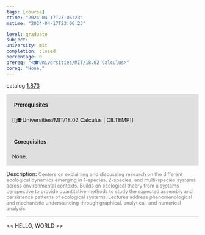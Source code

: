 ```yaml
---
tags: [course]
ctime: "2024-04-17T23:06:23"
mstime: "2024-04-17T23:06:23"

level: graduate
subject: 
university: mit
completion: closed
percentage: 0
prereq: "<🎓Universities/MIT/18.02 Calculus>"
coreq: "None."
---
```


catalog [1.873](http://student.mit.edu/catalog/m1c.html#1.873)

<span style="display: block; padding: 15px; background-color: rgb(100, 100, 100, 0.2);"><font id="m_prereq309_0" style="display: block; font-family: Arial, sans-serif; font-weight: bold; padding: 5px">Prerequisites</font><br><span id="prereq309_0">[[🎓Universities/MIT/18.02 Calculus | CII.TEMP]]</span></span>
<span style="display: block; padding: 15px; background-color: rgb(100, 100, 100, 0.2);"><font id="m_coreq309_0" style="display: block; font-family: Arial, sans-serif; font-weight: bold; padding: 5px">Corequisites</font><br><span id="coreq309_0">None.</span></span>

<font style="">Description:</font>
<font style="color: grey; font-size: 0.8rem;">Centers on explaining and discussing research on the different ecological dynamics emerging in 1-species, 2-species, and multi-species systems across environmental contexts. Builds on ecological theory from a systems perspective to provide quantitative methods to study the expected assembly and persistence patterns of ecological systems. Lectures address phenomenological and mechanistic understanding through graphical, analytical, and numerical analysis.</font>



---

<< HELLO, WORLD >>
